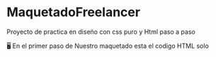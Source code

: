 # MaquetadoFreelancer

Proyecto de practica en diseño con css puro y Html paso a paso

🖥️ En el primer paso de Nuestro maquetado esta el codigo HTML solo 

